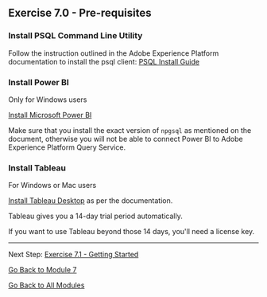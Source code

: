 ## Exercise 7.0 - Pre-requisites

### Install PSQL Command Line Utility

Follow the instruction outlined in the Adobe Experience Platform documentation to install the psql client:
[PSQL Install Guide](https://docs.adobe.com/content/help/en/experience-platform/query/clients/psql.html)

### Install Power BI

Only for Windows users

[Install Microsoft Power BI](https://docs.adobe.com/content/help/en/experience-platform/query/clients/power-bi.html)

Make sure that you install the exact version of ``npgsql`` as mentioned on the document, otherwise you will not be able to connect Power BI to Adobe Experience Platform Query Service.

### Install Tableau

For Windows or Mac users

[Install Tableau Desktop](https://docs.adobe.com/content/help/en/experience-platform/query/clients/tableau.html) as per the documentation.

Tableau gives you a 14-day trial period automatically.

If you want to use Tableau beyond those 14 days, you'll need a license key.

---

Next Step: [Exercise 7.1 - Getting Started](./ex1.md)

[Go Back to Module 7](../README.md)

[Go Back to All Modules](../../README.md)
